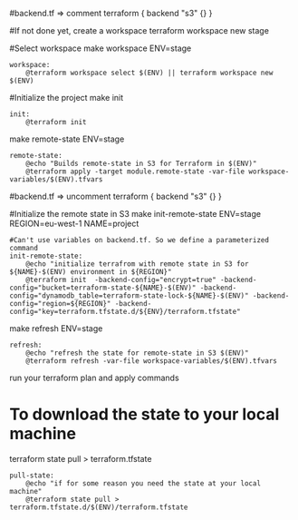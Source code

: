 #backend.tf => comment
terraform {
 backend "s3" {}
}

#If not done yet, create a workspace
terraform workspace new stage

#Select workspace
make workspace ENV=stage
```
workspace:
	@terraform workspace select $(ENV) || terraform workspace new $(ENV)
```

#Initialize the project
make init

```
init:
	@terraform init
```

make remote-state ENV=stage
```
remote-state:
	@echo "Builds remote-state in S3 for Terraform in $(ENV)"
	@terraform apply -target module.remote-state -var-file workspace-variables/$(ENV).tfvars
```

#backend.tf => uncomment
terraform {
  backend "s3" {}
}

#Initialize the remote state in S3
make init-remote-state ENV=stage REGION=eu-west-1 NAME=project
```
#Can't use variables on backend.tf. So we define a parameterized command
init-remote-state:
	@echo "initialize terrafrom with remote state in S3 for ${NAME}-$(ENV) environment in ${REGION}"
	@terraform init  -backend-config="encrypt=true" -backend-config="bucket=terraform-state-${NAME}-$(ENV)" -backend-config="dynamodb_table=terraform-state-lock-${NAME}-$(ENV)" -backend-config="region=${REGION}" -backend-config="key=terraform.tfstate.d/${ENV}/terraform.tfstate"
```

make refresh ENV=stage
```
refresh:
	@echo "refresh the state for remote-state in S3 $(ENV)"
	@terraform refresh -var-file workspace-variables/$(ENV).tfvars
```

run your terraform plan and apply commands

# To download the state to your local machine
terraform state pull > terraform.tfstate
``` 
pull-state:
	@echo "if for some reason you need the state at your local machine"
	@terraform state pull > terraform.tfstate.d/$(ENV)/terraform.tfstate

```